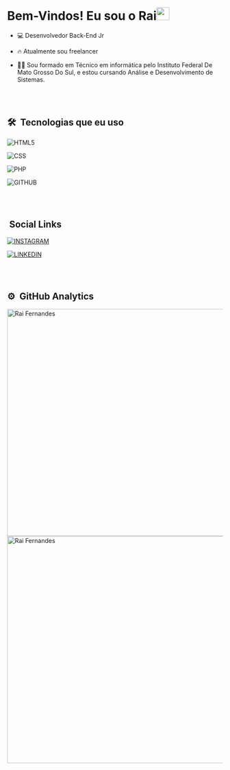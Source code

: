 <h1> Bem-Vindos! Eu sou o Rai<img src="https://raw.githubusercontent.com/kaueMarques/kaueMarques/master/hi.gif" width="30px"></h1>

- 💻 Desenvolvedor Back-End Jr

- 🔥  Atualmente sou freelancer

- 👨‍🎓 Sou formado em Técnico em informática pelo Instituto Federal De Mato Grosso Do Sul, e estou cursando Análise e Desenvolvimento de Sistemas.

<br><br>

## 🛠 &nbsp;Tecnologias que eu uso

<img align="center" alt="HTML5"
src="https://img.shields.io/badge/HTML5-E34F26?style=for-the-badge&logo=html5&logoColor=white">

<img align="center" alt="CSS"
src="https://img.shields.io/badge/CSS3-1572B6?style=for-the-badge&logo=css3&logoColor=white">

<img align="center" alt="PHP"
src="https://img.shields.io/badge/PHP-777BB4?style=for-the-badge&logo=php&logoColor=white">

<img align="center" alt="GITHUB"
src="https://img.shields.io/badge/GitHub-100000?style=for-the-badge&logo=github&logoColor=white">

<br><br>
## &nbsp;Social Links

[<img align="center" alt="INSTAGRAM"
src="https://img.shields.io/badge/Instagram-E4405F?style=for-the-badge&logo=instagram&logoColor=white">](https://www.instagram.com/rai.fernandes_/)

[<img align="center" alt="LINKEDIN"
src="https://img.shields.io/badge/LinkedIn-0077B5?style=for-the-badge&logo=linkedin&logoColor=white">](https://www.linkedin.com/in/rai-fernandes-dos-santos-b79990195/)

<br><br>

## ⚙️ &nbsp;GitHub Analytics

<p align="left">

<img width="530em" src="https://github-readme-stats.vercel.app/api?username=RaiFernandesdosSantos&show_icons=true&theme=synthwave" alt="Rai Fernandes"/>
  
<img width="530em" src="https://github-readme-stats.vercel.app/api/top-langs/?username=RaiFernandesdosSantos&layout=compact&theme=synthwave" alt="Rai Fernandes"/>
</p>
